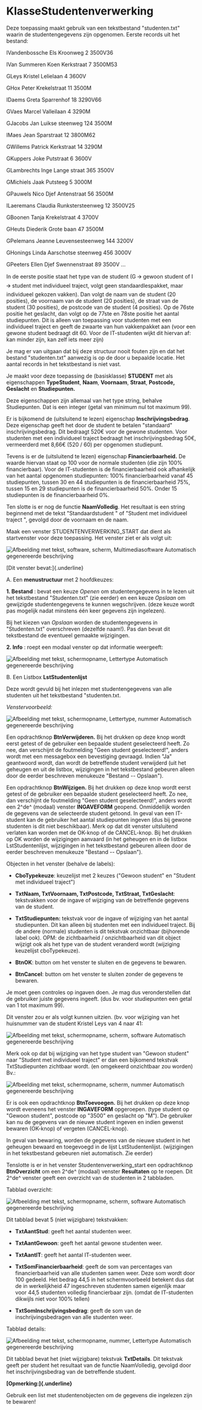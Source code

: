 # KlasseStudentenverwerking

Deze toepassing maakt gebruik van een tekstbestand "studenten.txt"
waarin de studentengegevens zijn opgenomen. Eerste records uit het
bestand:

IVandenbossche Els Kroonweg 2 3500V36

IVan Summeren Koen Kerkstraat 7 3500M53

GLeys Kristel Lelielaan 4 3600V

GHox Peter Krekelstraat 11 3500M

IDaems Greta Sparrenhof 18 3290V66

GVaes Marcel Valleilaan 4 3290M

GJacobs Jan Luikse steenweg 124 3500M

IMaes Jean Sparstraat 12 3800M62

GWillems Patrick Kerkstraat 14 3290M

GKuppers Joke Putstraat 6 3600V

GLambrechts Inge Lange straat 365 3500V

GMichiels Jaak Putsteeg 5 3000M

GPauwels Nico Djef Antenstraat 56 3500M

ILaeremans Claudia Runkstersteenweg 12 3500V25

GBoonen Tanja Krekelstraat 4 3700V

GHeuts Diederik Grote baan 47 3500M

GPelemans Jeanne Leuvensesteenweg 144 3200V

GHonings Linda Aarschotse steenweg 456 3000V

GPeeters Ellen Djef Swennenstraat 89 3500V ...

In de eerste positie staat het type van de student (G 🡪 gewoon student
of I 🡪 student met individueel traject, volgt geen standaardlespakket,
maar individueel gekozen vakken). Dan volgt de naam van de student (20
posities), de voornaam van de student (20 posities), de straat van de
student (30 posities), de postcode van de student (4 posities). Op de
76ste positie het geslacht, dan volgt op de 77ste en 78ste positie
het aantal studiepunten. Dit is alleen van toepassing voor studenten met
een individueel traject en geeft de zwaarte van hun vakkenpakket aan
(voor een gewone student bedraagt dit 60. Voor de IT-studenten wijkt dit
hiervan af: kan minder zijn, kan zelf iets meer zijn)

Je mag er van uitgaan dat bij deze structuur nooit fouten zijn en dat
het bestand "studenten.txt" aanwezig is op de door u bepaalde locatie.
Het aantal records in het tekstbestand is niet vast.

Je maakt voor deze toepassing de (basisklasse) **STUDENT** met als
eigenschappen **TypeStudent**, **Naam**, **Voornaam**, **Straat**,
**Postcode, Geslacht** en **Studiepunten.**

Deze eigenschappen zijn allemaal van het type string, behalve
Studiepunten. Dat is een integer (getal van minimum nul tot maximum 99).

Er is bijkomend de (uitsluitend te lezen) eigenschap
**Inschrijvingsbedrag**. Deze eigenschap geeft het door de student te
betalen "standaard" inschrijvingsbedrag. Dit bedraagt 520€ voor de
gewone studenten. Voor studenten met een individueel traject bedraagt
het inschrijvingsbedrag 50€, vermeerderd met 8,66€ (520 / 60) per
opgenomen studiepunt.

Tevens is er de (uitsluitend te lezen) eigenschap **Financierbaarheid.**
De waarde hiervan staat op 100 voor de normale studenten (die zijn 100%
financierbaar). Voor de IT-studenten is de financierbaarheid ook
afhankelijk van het aantal opgenomen studiepunten: 100%
financierbaarheid vanaf 45 studiepunten, tussen 30 en 44 studiepunten is
de financierbaarheid 75%, tussen 15 en 29 studiepunten is de
financierbaarheid 50%. Onder 15 studiepunten is de financierbaarheid 0%.

Ten slotte is er nog de functie **NaamVolledig**. Het resultaat is een
string beginnend met de tekst "Standaardstudent " of \"Student met
individueel traject \", gevolgd door de voornaam en de naam.

Maak een venster STUDENTENVERWERKING_START dat dient als startvenster
voor deze toepassing. Het venster ziet er als volgt uit:

![Afbeelding met tekst, software, scherm, Multimediasoftware Automatisch
gegenereerde
beschrijving](./media/image1.png)

[Dit venster bevat:]{.underline}

A.  Een **menustructuur** met 2 hoofdkeuzes:

**1. Bestand** : bevat een keuze *Openen* om studentengegevens in te
lezen uit het tekstbestand "Studenten.txt" (zie eerder) en een keuze
*Opslaan* om gewijzigde studentengegevens te kunnen wegschrijven. (deze
keuze wordt pas mogelijk nadat minstens één keer gegevens zijn
ingelezen).

Bij het kiezen van *Opslaan* worden de studentengegevens in
"Studenten.txt" overschreven (dezelfde naam!). Pas dan bevat dit
tekstbestand de eventueel gemaakte wijzigingen.

**2. Info** : roept een modaal venster op dat informatie weergeeft:

![Afbeelding met tekst, schermopname, Lettertype Automatisch
gegenereerde
beschrijving](./media/image2.png)

B.  Een Listbox **LstStudentenlijst**

Deze wordt gevuld bij het inlezen met studentengegevens van alle
studenten uit het tekstbestand "studenten.txt.

*Venstervoorbeeld:*

![Afbeelding met tekst, schermopname, Lettertype, nummer Automatisch
gegenereerde
beschrijving](./media/image3.png)

Een opdrachtknop **BtnVerwijderen.** Bij het drukken op deze knop wordt
eerst getest of de gebruiker een bepaalde student geselecteerd heeft. Zo
nee, dan verschijnt de foutmelding \"Geen student geselecteerd!\",
anders wordt met een messagebox een bevestiging gevraagd. Indien "Ja"
geantwoord wordt, dan wordt de betreffende student verwijderd (uit het
geheugen en uit de listbox, wijzigingen in het tekstbestand gebeuren
alleen door de eerder beschreven menukeuze "Bestand -- Opslaan").

Een opdrachtknop **BtnWijzigen.** Bij het drukken op deze knop wordt
eerst getest of de gebruiker een bepaalde student geselecteerd heeft. Zo
nee, dan verschijnt de foutmelding \"Geen student geselecteerd!\",
anders wordt een 2^de^ (modaal) venster **INGAVEFORM** geopend.
Onmiddellijk worden de gegevens van de selecteerde student getoond. In
geval van een IT-student kan de gebruiker het aantal studiepunten
ingeven (dus bij gewone studenten is dit niet beschikbaar). Merk op dat
dit venster uitsluitend verlaten kan worden met de OK-knop of de
CANCEL-knop. Bij het drukken op OK worden de wijzigingen aanvaard (in
het geheugen en in de listbox LstStudentenlijst, wijzigingen in het
tekstbestand gebeuren alleen door de eerder beschreven menukeuze
"Bestand -- Opslaan").

Objecten in het venster (behalve de labels):

-   **CboTypekeuze**: keuzelijst met 2 keuzes ("Gewoon student" en
    "Student met individueel traject")

-   **TxtNaam, TxtVoornaam, TxtPostcode, TxtStraat, TxtGeslacht**:
    tekstvakken voor de ingave of wijziging van de betreffende gegevens
    van de student.

-   **TxtStudiepunten:** tekstvak voor de ingave of wijziging van het
    aantal studiepunten. Dit kan alleen bij studenten met een
    individueel traject. Bij de andere (normale) studenten is dit
    tekstvak onzichtbaar (bijhorende label ook). OPM: de zichtbaarheid /
    onzichtbaarheid van dit object wijzigt ook als het type van de
    student veranderd wordt (wijziging keuzelijst cboTypekeuze).

-   **BtnOK**: button om het venster te sluiten en de gegevens te
    bewaren.

-   **BtnCancel**: button om het venster te sluiten zonder de gegevens
    te bewaren.

Je moet geen controles op ingaven doen. Je mag dus veronderstellen dat
de gebruiker juiste gegevens ingeeft. (dus bv. voor studiepunten een
getal van 1 tot maximum 99).

Dit venster zou er als volgt kunnen uitzien. (bv. voor wijziging van het
huisnummer van de student Kristel Leys van 4 naar 41:

![Afbeelding met tekst, schermopname, scherm, software Automatisch
gegenereerde
beschrijving](./media/image4.png)

Merk ook op dat bij wijziging van het type student van "Gewoon student"
naar "Student met individueel traject" er dan een bijkomend tekstvak
TxtStudiepunten zichtbaar wordt. (en omgekeerd onzichtbaar zou worden)
Bv.:

![Afbeelding met tekst, schermopname, scherm, nummer Automatisch
gegenereerde
beschrijving](./media/image5.png)

Er is ook een opdrachtknop **BtnToevoegen.** Bij het drukken op deze
knop wordt eveneens het venster **INGAVEFORM** opgeroepen. (type student
op "Gewoon student", postcode op "3500" en geslacht op "M"). De
gebruiker kan nu de gegevens van de nieuwe student ingeven en indien
gewenst bewaren (OK-knop) of vergeten (CANCEL-knop).

In geval van bewaring, worden de gegevens van de nieuwe student in het
geheugen bewaard en toegevoegd in de lijst LstStudentenlijst.
(wijzigingen in het tekstbestand gebeuren niet automatisch. Zie eerder)

Tenslotte is er in het venster Studentenverwerking_start een
opdrachtknop **BtnOverzicht** om een 2^de^ (modaal) venster
**Resultaten** op te roepen. Dit 2^de^ venster geeft een overzicht van
de studenten in 2 tabbladen.

Tabblad overzicht:

![Afbeelding met tekst, schermopname, scherm, software Automatisch
gegenereerde
beschrijving](./media/image6.png)

Dit tabblad bevat 5 (niet wijzigbare) tekstvakken:

-   **TxtAantStud**: geeft het aantal studenten weer.

-   **TxtAantGewoon**: geeft het aantal gewone studenten weer.

-   **TxtAantIT**: geeft het aantal IT-studenten weer.

-   **TxtSomFinancierbaarheid**: geeft de som van percentages van
    financierbaarheid van alle studenten samen weer. Deze som wordt door
    100 gedeeld. Het bedrag 44,5 in het schermvoorbeeld betekent dus dat
    de in werkelijkheid 47 ingeschreven studenten samen eigenlijk maar
    voor 44,5 studenten volledig financierbaar zijn. (omdat de
    IT-studenten dikwijls niet voor 100% tellen)

-   **TxtSomInschrijvingsbedrag**: geeft de som van de
    inschrijvingsbedragen van alle studenten weer.

Tabblad details:

![Afbeelding met tekst, schermopname, nummer, Lettertype Automatisch
gegenereerde
beschrijving](./media/image7.png)

Dit tabblad bevat het (niet wijzigbare) tekstvak **TxtDetails**. Dit
tekstvak geeft per student het resultaat van de functie NaamVolledig,
gevolgd door het inschrijvingsbedrag van de betreffende student.

**[Opmerking:]{.underline}**

Gebruik een list met studentenobjecten om de gegevens die ingelezen zijn
te bewaren!
